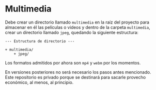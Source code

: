 # Multimedia

Debe crear un directorio llamado `multimedia` en la raíz del proyecto para almacenar en él las películas o videos y dentro de la carpeta `multimedia`, crear un directorio llamado `jpeg`, quedando la siguiente estructura:

```none
--- Estructura de directorio ---

+ multimedia/
    + jpeg/
```

Los formatos admitidos por ahora son `mp4` y `webm` por los momentos.

En versiones posteriores no será necesario los pasos antes mencionado. Este repositorio es privado porque se destinará para sacarle provecho económico, al menos, al principio.

